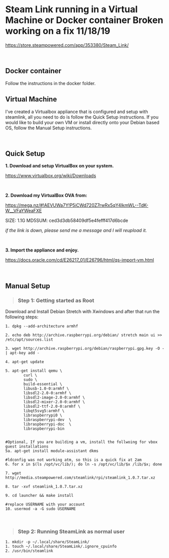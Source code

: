 # Steam Link running in a Virtual Machine or Docker container **Broken** working on a fix 11/18/19


https://store.steampowered.com/app/353380/Steam_Link/

<br>

## Docker container

Follow the instructions in the docker folder.


## Virtual Machine

I've created a Virtualbox appliance that is configured and setup with steamlink, all you need to do is follow the Quick Setup instructions.  If you would like to build your own VM or install directly onto your Debian based OS, follow the Manual Setup instructions.


<br>

## Quick Setup


**1. Download and setup VirtualBox on your system.**

   https://www.virtualbox.org/wiki/Downloads

<br>
   
   
**2. Download my VirtualBox OVA from:**

  https://mega.nz/#!AEVUWa7Y!P5iCWd720Z7rwRx5qY4lkmWL--TdK-W__VFaYWeaFXE
  
  SIZE: 1.1G
  MD5SUM: ced3d3db58409df5e4fefff417d6bcde
   
   *if the link is down, please send me a message and I will reupload it.*
   
  <br> 
   
   
**3. Import the appliance and enjoy.**

   https://docs.oracle.com/cd/E26217_01/E26796/html/qs-import-vm.html

<br>


## Manual Setup



> ### Step 1: Getting started as Root

Download and Install Debian Stretch with Xwindows and after that run the following steps:

```
1. dpkg --add-architecture armhf 

2. echo deb http://archive.raspberrypi.org/debian/ stretch main ui >> /etc/apt/sources.list

3. wget http://archive.raspberrypi.org/debian/raspberrypi.gpg.key -O - | apt-key add -

4. apt-get update

5. apt-get install qemu \
        curl \
        sudo \
        build-essential \
        libusb-1.0-0:armhf \
        libsdl2-2.0-0:armhf \
        libsdl2-image-2.0-0:armhf \
        libsdl2-mixer-2.0-0:armhf \
        libsdl2-ttf-2.0-0:armhf \
        libqt5svg5:armhf \
        libraspberrypi0 \
        libraspberrypi-dev  \
        libraspberrypi-doc  \
        libraspberrypi-bin


#Optional, If you are building a vm, install the follwoing for vbox guest installations
5a. apt-get install module-assistant dkms 

#ldconfig was not working atm, so this is a quick fix at 2am
6. for x in $(ls /opt/vc/lib/); do ln -s /opt/vc/lib/$x /lib/$x; done 

7. wget http://media.steampowered.com/steamlink/rpi/steamlink_1.0.7.tar.xz

8. tar -xvf steamlink_1.0.7.tar.xz

9. cd launcher && make install

#replace USERNAME with your account
10. usermod -a -G sudo USERNAME
```
<br>

> ### Step 2: Running SteamLink as normal user

```
1. mkdir -p ~/.local/share/SteamLink/
1. touch ~/.local/share/SteamLink/.ignore_cpuinfo
2. /usr/bin/steamlink 
```

